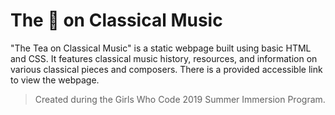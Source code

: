 # The :tea: on Classical Music
 
"The Tea on Classical Music" is a static webpage built using basic HTML and CSS. It features classical music history, resources, and information on various classical pieces and composers. There is a provided accessible link to view the webpage.

> Created during the Girls Who Code 2019 Summer Immersion Program.
